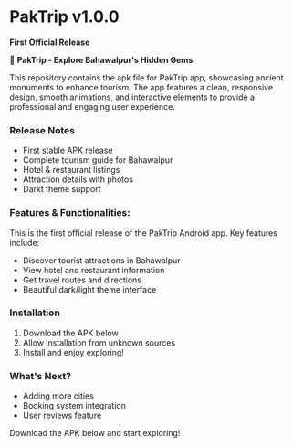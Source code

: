 # PakTrip v1.0.0
**First Official Release**  

📱 **PakTrip - Explore Bahawalpur's Hidden Gems** 

This repository contains the apk file for PakTrip app, showcasing ancient monuments to enhance tourism. The app features a clean, responsive design, smooth animations, and interactive elements to provide a professional and engaging user experience.

### Release Notes
- First stable APK release
- Complete tourism guide for Bahawalpur
- Hotel & restaurant listings
- Attraction details with photos
- Darkt theme support

### Features & Functionalities:

This is the first official release of the PakTrip Android app. Key features include:

- Discover tourist attractions in Bahawalpur
- View hotel and restaurant information
- Get travel routes and directions
- Beautiful dark/light theme interface

### Installation
1. Download the APK below
2. Allow installation from unknown sources
3. Install and enjoy exploring!

### What's Next?
- Adding more cities
- Booking system integration
- User reviews feature

Download the APK below and start exploring!
